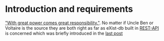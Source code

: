 # Introduction and requirements

["With great power comes great responsibility."](http://quoteinvestigator.com/2015/07/23/great-power/). No matter if Uncle Ben or Voltaire is the source they are both right as far as eXist-db built in [REST-API](http://exist-db.org/exist/apps/doc/devguide_rest.xml) is concerned which was briefly introduced in the [last post](../part-3-table-of-content)
